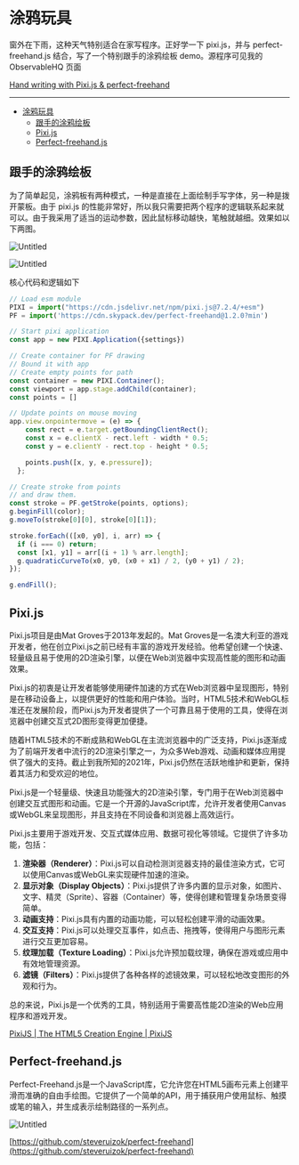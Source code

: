# 涂鸦玩具

窗外在下雨，这种天气特别适合在家写程序。正好学一下 pixi.js，并与 perfect-freehand.js 结合，写了一个特别跟手的涂鸦绘板 demo。源程序可见我的 ObservableHQ 页面

[Hand writing with Pixi.js & perfect-freehand](https://observablehq.com/@listenzcc/hand-writing-with-pixi-js-perfect-freehand)

---
- [涂鸦玩具](#涂鸦玩具)
  - [跟手的涂鸦绘板](#跟手的涂鸦绘板)
  - [Pixi.js](#pixijs)
  - [Perfect-freehand.js](#perfect-freehandjs)


## 跟手的涂鸦绘板

为了简单起见，涂鸦板有两种模式，一种是直接在上面绘制手写字体，另一种是拨开蒙板。由于 pixi.js 的性能非常好，所以我只需要把两个程序的逻辑联系起来就可以。由于我采用了适当的运动参数，因此鼠标移动越快，笔触就越细。效果如以下两图。

![Untitled](%E6%B6%82%E9%B8%A6%E7%8E%A9%E5%85%B7%208f9fde34d86144848a5956083656f435/Untitled.png)

![Untitled](%E6%B6%82%E9%B8%A6%E7%8E%A9%E5%85%B7%208f9fde34d86144848a5956083656f435/Untitled%201.png)

核心代码和逻辑如下

```jsx
// Load esm module
PIXI = import("https://cdn.jsdelivr.net/npm/pixi.js@7.2.4/+esm")
PF = import('https://cdn.skypack.dev/perfect-freehand@1.2.0?min')

// Start pixi application
const app = new PIXI.Application({settings})

// Create container for PF drawing
// Bound it with app
// Create empty points for path
const container = new PIXI.Container();
const viewport = app.stage.addChild(container);
const points = []

// Update points on mouse moving
app.view.onpointermove = (e) => {
    const rect = e.target.getBoundingClientRect();
    const x = e.clientX - rect.left - width * 0.5;
    const y = e.clientY - rect.top - height * 0.5;

    points.push([x, y, e.pressure]);
  };

// Create stroke from points
// and draw them.
const stroke = PF.getStroke(points, options);
g.beginFill(color);
g.moveTo(stroke[0][0], stroke[0][1]);

stroke.forEach(([x0, y0], i, arr) => {
  if (i === 0) return;
  const [x1, y1] = arr[(i + 1) % arr.length];
  g.quadraticCurveTo(x0, y0, (x0 + x1) / 2, (y0 + y1) / 2);
});

g.endFill();
```

## Pixi.js

Pixi.js项目是由Mat Groves于2013年发起的。Mat Groves是一名澳大利亚的游戏开发者，他在创立Pixi.js之前已经有丰富的游戏开发经验。他希望创建一个快速、轻量级且易于使用的2D渲染引擎，以便在Web浏览器中实现高性能的图形和动画效果。

Pixi.js的初衷是让开发者能够使用硬件加速的方式在Web浏览器中呈现图形，特别是在移动设备上，以提供更好的性能和用户体验。当时，HTML5技术和WebGL标准还在发展阶段，而Pixi.js为开发者提供了一个可靠且易于使用的工具，使得在浏览器中创建交互式2D图形变得更加便捷。

随着HTML5技术的不断成熟和WebGL在主流浏览器中的广泛支持，Pixi.js逐渐成为了前端开发者中流行的2D渲染引擎之一，为众多Web游戏、动画和媒体应用提供了强大的支持。截止到我所知的2021年，Pixi.js仍然在活跃地维护和更新，保持着其活力和受欢迎的地位。

Pixi.js是一个轻量级、快速且功能强大的2D渲染引擎，专门用于在Web浏览器中创建交互式图形和动画。它是一个开源的JavaScript库，允许开发者使用Canvas或WebGL来呈现图形，并且支持在不同设备和浏览器上高效运行。

Pixi.js主要用于游戏开发、交互式媒体应用、数据可视化等领域。它提供了许多功能，包括：

1. **渲染器（Renderer）**：Pixi.js可以自动检测浏览器支持的最佳渲染方式，它可以使用Canvas或WebGL来实现硬件加速的渲染。
2. **显示对象（Display Objects）**：Pixi.js提供了许多内置的显示对象，如图片、文字、精灵（Sprite）、容器（Container）等，使得创建和管理复杂场景变得简单。
3. **动画支持**：Pixi.js具有内置的动画功能，可以轻松创建平滑的动画效果。
4. **交互支持**：Pixi.js可以处理交互事件，如点击、拖拽等，使得用户与图形元素进行交互更加容易。
5. **纹理加载（Texture Loading）**：Pixi.js允许预加载纹理，确保在游戏或应用中有效地管理资源。
6. **滤镜（Filters）**：Pixi.js提供了各种各样的滤镜效果，可以轻松地改变图形的外观和行为。

总的来说，Pixi.js是一个优秀的工具，特别适用于需要高性能2D渲染的Web应用程序和游戏开发。

[PixiJS | The HTML5 Creation Engine | PixiJS](https://pixijs.com/#1)

## Perfect-freehand.js

Perfect-Freehand.js是一个JavaScript库，它允许您在HTML5画布元素上创建平滑而准确的自由手绘图。它提供了一个简单的API，用于捕获用户使用鼠标、触摸或笔的输入，并生成表示绘制路径的一系列点。

![Untitled](%E6%B6%82%E9%B8%A6%E7%8E%A9%E5%85%B7%208f9fde34d86144848a5956083656f435/Untitled%202.png)

[https://github.com/steveruizok/perfect-freehand](https://github.com/steveruizok/perfect-freehand)